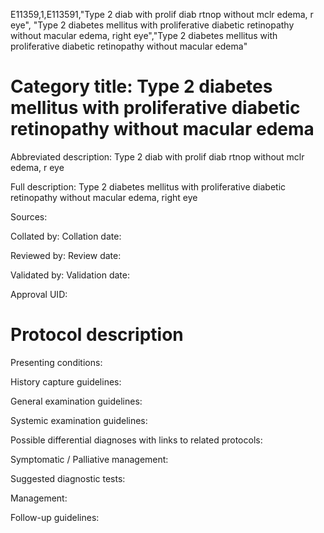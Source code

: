 E11359,1,E113591,"Type 2 diab with prolif diab rtnop without mclr edema, r eye", "Type 2 diabetes mellitus with proliferative diabetic retinopathy without macular edema, right eye","Type 2 diabetes mellitus with proliferative diabetic retinopathy without macular edema"
# Category title: Type 2 diabetes mellitus with proliferative diabetic retinopathy without macular edema

Abbreviated description: Type 2 diab with prolif diab rtnop without mclr edema, r eye

Full description: Type 2 diabetes mellitus with proliferative diabetic retinopathy without macular edema, right eye

Sources:

Collated by:
Collation date:

Reviewed by:
Review date:

Validated by:
Validation date:

Approval UID:

# Protocol description

Presenting conditions:

History capture guidelines:

General examination guidelines:

Systemic examination guidelines:

Possible differential diagnoses with links to related protocols:

Symptomatic / Palliative management:

Suggested diagnostic tests:

Management:

Follow-up guidelines:
